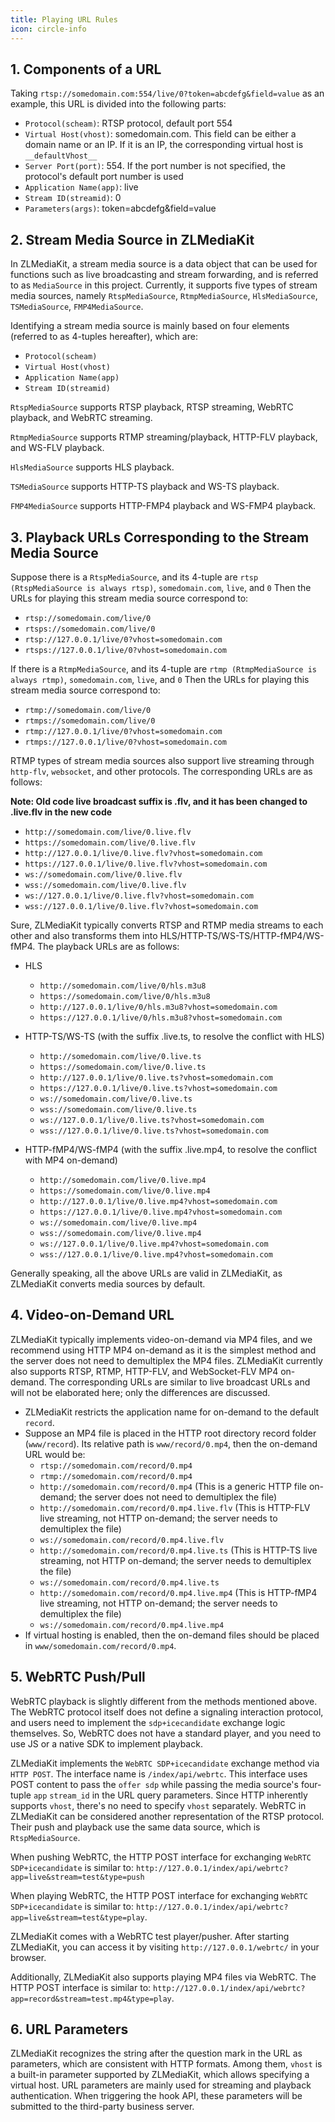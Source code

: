 ```yaml
---
title: Playing URL Rules
icon: circle-info
---
```


## 1. Components of a URL
Taking `rtsp://somedomain.com:554/live/0?token=abcdefg&field=value` as an example, this URL is divided into the following parts:
- `Protocol(scheam)`: RTSP protocol, default port 554
- `Virtual Host(vhost)`: somedomain.com. This field can be either a domain name or an IP. If it is an IP, the corresponding virtual host is `__defaultVhost__`
- `Server Port(port)`: 554. If the port number is not specified, the protocol's default port number is used
- `Application Name(app)`: live
- `Stream ID(streamid)`: 0
- `Parameters(args)`: token=abcdefg&field=value

## 2. Stream Media Source in ZLMediaKit
In ZLMediaKit, a stream media source is a data object that can be used for functions such as live broadcasting and stream forwarding, and is referred to as `MediaSource` in this project. Currently, it supports five types of stream media sources, namely `RtspMediaSource`, `RtmpMediaSource`, `HlsMediaSource`, `TSMediaSource`, `FMP4MediaSource`.

Identifying a stream media source is mainly based on four elements (referred to as 4-tuples hereafter), which are:
- `Protocol(scheam)`
- `Virtual Host(vhost)`
- `Application Name(app)`
- `Stream ID(streamid)`

`RtspMediaSource` supports RTSP playback, RTSP streaming, WebRTC playback, and WebRTC streaming.

`RtmpMediaSource` supports RTMP streaming/playback, HTTP-FLV playback, and WS-FLV playback.

`HlsMediaSource` supports HLS playback.

`TSMediaSource` supports HTTP-TS playback and WS-TS playback.

`FMP4MediaSource` supports HTTP-FMP4 playback and WS-FMP4 playback.

## 3. Playback URLs Corresponding to the Stream Media Source
Suppose there is a `RtspMediaSource`, and its 4-tuple are `rtsp (RtspMediaSource is always rtsp)`, `somedomain.com`, `live`, and `0`
Then the URLs for playing this stream media source correspond to:
- `rtsp://somedomain.com/live/0`
- `rtsps://somedomain.com/live/0`
- `rtsp://127.0.0.1/live/0?vhost=somedomain.com`
- `rtsps://127.0.0.1/live/0?vhost=somedomain.com`

If there is a `RtmpMediaSource`, and its 4-tuple are `rtmp (RtmpMediaSource is always rtmp)`, `somedomain.com`, `live`, and `0`
Then the URLs for playing this stream media source correspond to:
- `rtmp://somedomain.com/live/0`
- `rtmps://somedomain.com/live/0`
- `rtmp://127.0.0.1/live/0?vhost=somedomain.com`
- `rtmps://127.0.0.1/live/0?vhost=somedomain.com`

RTMP types of stream media sources also support live streaming through `http-flv`, `websocket`, and other protocols. The corresponding URLs are as follows:

**Note: Old code live broadcast suffix is .flv, and it has been changed to .live.flv in the new code**
- `http://somedomain.com/live/0.live.flv`
- `https://somedomain.com/live/0.live.flv`
- `http://127.0.0.1/live/0.live.flv?vhost=somedomain.com`
- `https://127.0.0.1/live/0.live.flv?vhost=somedomain.com`
- `ws://somedomain.com/live/0.live.flv`
- `wss://somedomain.com/live/0.live.flv`
- `ws://127.0.0.1/live/0.live.flv?vhost=somedomain.com`
- `wss://127.0.0.1/live/0.live.flv?vhost=somedomain.com`


Sure, ZLMediaKit typically converts RTSP and RTMP media streams to each other and also transforms them into HLS/HTTP-TS/WS-TS/HTTP-fMP4/WS-fMP4. The playback URLs are as follows:

- HLS
  - `http://somedomain.com/live/0/hls.m3u8`
  - `https://somedomain.com/live/0/hls.m3u8`
  - `http://127.0.0.1/live/0/hls.m3u8?vhost=somedomain.com`
  - `https://127.0.0.1/live/0/hls.m3u8?vhost=somedomain.com`

- HTTP-TS/WS-TS (with the suffix .live.ts, to resolve the conflict with HLS)
  - `http://somedomain.com/live/0.live.ts`
  - `https://somedomain.com/live/0.live.ts`
  - `http://127.0.0.1/live/0.live.ts?vhost=somedomain.com`
  - `https://127.0.0.1/live/0.live.ts?vhost=somedomain.com`
  - `ws://somedomain.com/live/0.live.ts`
  - `wss://somedomain.com/live/0.live.ts`
  - `ws://127.0.0.1/live/0.live.ts?vhost=somedomain.com`
  - `wss://127.0.0.1/live/0.live.ts?vhost=somedomain.com`

- HTTP-fMP4/WS-fMP4 (with the suffix .live.mp4, to resolve the conflict with MP4 on-demand)
  - `http://somedomain.com/live/0.live.mp4`
  - `https://somedomain.com/live/0.live.mp4`
  - `http://127.0.0.1/live/0.live.mp4?vhost=somedomain.com`
  - `https://127.0.0.1/live/0.live.mp4?vhost=somedomain.com`
  - `ws://somedomain.com/live/0.live.mp4`
  - `wss://somedomain.com/live/0.live.mp4`
  - `ws://127.0.0.1/live/0.live.mp4?vhost=somedomain.com`
  - `wss://127.0.0.1/live/0.live.mp4?vhost=somedomain.com`

Generally speaking, all the above URLs are valid in ZLMediaKit, as ZLMediaKit converts media sources by default.

## 4. Video-on-Demand URL
ZLMediaKit typically implements video-on-demand via MP4 files, and we recommend using HTTP MP4 on-demand as it is the simplest method and the server does not need to demultiplex the MP4 files. ZLMediaKit currently also supports RTSP, RTMP, HTTP-FLV, and WebSocket-FLV MP4 on-demand. The corresponding URLs are similar to live broadcast URLs and will not be elaborated here; only the differences are discussed.

- ZLMediaKit restricts the application name for on-demand to the default `record`.
- Suppose an MP4 file is placed in the HTTP root directory record folder (`www/record`). Its relative path is `www/record/0.mp4`, then the on-demand URL would be:
    - `rtsp://somedomain.com/record/0.mp4`
    - `rtmp://somedomain.com/record/0.mp4`
    - `http://somedomain.com/record/0.mp4` (This is a generic HTTP file on-demand; the server does not need to demultiplex the file)
    - `http://somedomain.com/record/0.mp4.live.flv` (This is HTTP-FLV live streaming, not HTTP on-demand; the server needs to demultiplex the file)
    - `ws://somedomain.com/record/0.mp4.live.flv`
    - `http://somedomain.com/record/0.mp4.live.ts` (This is HTTP-TS live streaming, not HTTP on-demand; the server needs to demultiplex the file)
    - `ws://somedomain.com/record/0.mp4.live.ts`
    - `http://somedomain.com/record/0.mp4.live.mp4` (This is HTTP-fMP4 live streaming, not HTTP on-demand; the server needs to demultiplex the file)
    - `ws://somedomain.com/record/0.mp4.live.mp4`
- If virtual hosting is enabled, then the on-demand files should be placed in `www/somedomain.com/record/0.mp4`.

## 5. WebRTC Push/Pull
WebRTC playback is slightly different from the methods mentioned above. The WebRTC protocol itself does not define a signaling interaction protocol, and users need to implement the `sdp+icecandidate` exchange logic themselves. So, WebRTC does not have a standard player, and you need to use JS or a native SDK to implement playback.

ZLMediaKit implements the `WebRTC SDP+icecandidate` exchange method via `HTTP POST`. The interface name is `/index/api/webrtc`. This interface uses POST content to pass the `offer sdp` while passing the media source's four-tuple `app` `stream_id` in the URL query parameters. Since HTTP inherently supports `vhost`, there's no need to specify `vhost` separately. WebRTC in ZLMediaKit can be considered another representation of the RTSP protocol. Their push and playback use the same data source, which is `RtspMediaSource`.

When pushing WebRTC, the HTTP POST interface for exchanging `WebRTC SDP+icecandidate` is similar to: `http://127.0.0.1/index/api/webrtc?app=live&stream=test&type=push`

When playing WebRTC, the HTTP POST interface for exchanging `WebRTC SDP+icecandidate` is similar to: `http://127.0.0.1/index/api/webrtc?app=live&stream=test&type=play`.

ZLMediaKit comes with a WebRTC test player/pusher. After starting ZLMediaKit, you can access it by visiting `http://127.0.0.1/webrtc/` in your browser.

Additionally, ZLMediaKit also supports playing MP4 files via WebRTC. The HTTP POST interface is similar to: `http://127.0.0.1/index/api/webrtc?app=record&stream=test.mp4&type=play`.

## 6. URL Parameters
ZLMediaKit recognizes the string after the question mark in the URL as parameters, which are consistent with HTTP formats. Among them, `vhost` is a built-in parameter supported by ZLMediaKit, which allows specifying a virtual host. URL parameters are mainly used for streaming and playback authentication. When triggering the hook API, these parameters will be submitted to the third-party business server.
